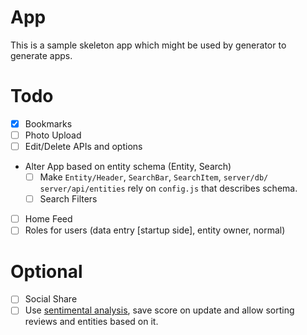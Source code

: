 App
==

This is a sample skeleton app which might be used by generator to generate apps.

Todo
==

* [x] Bookmarks
* [ ] Photo Upload
* [ ] Edit/Delete APIs and options
* Alter App based on entity schema (Entity, Search)
  * [ ] Make `Entity/Header`, `SearchBar`, `SearchItem`, `server/db/` `server/api/entities` rely on `config.js` that describes schema.
  * [ ] Search Filters
* [ ] Home Feed
* [ ] Roles for users (data entry [startup side], entity owner, normal)

Optional
==
* [ ] Social Share
* [ ] Use [sentimental analysis](https://www.npmjs.com/package/sentiment-analysis), save score on update and allow sorting reviews and entities based on it.
